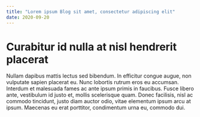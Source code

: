 ```yaml
---
title: "Lorem ipsum Blog sit amet, consectetur adipiscing elit"
date: 2020-09-20
---
```

# Curabitur id nulla at nisl hendrerit placerat

Nullam dapibus mattis lectus sed bibendum. In efficitur congue augue, non vulputate sapien placerat eu. Nunc lobortis rutrum eros eu accumsan. Interdum et malesuada fames ac ante ipsum primis in faucibus. Fusce libero ante, vestibulum id justo et, mollis scelerisque quam. Donec facilisis, nisl ac commodo tincidunt, justo diam auctor odio, vitae elementum ipsum arcu at ipsum. Maecenas eu erat porttitor, condimentum urna eu, commodo dui.
